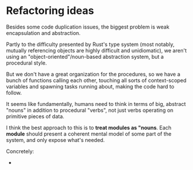 # Refactoring ideas

Besides some code duplication issues, the biggest problem is weak encapsulation and abstraction.

Partly to the difficulty presented by Rust's type system (most notably, mutually referencing objects are highly difficult and unidiomatic), we aren't using an "object-oriented"/noun-based abstraction system, but a procedural style.

But we don't have a great organization for the procedures, so we have a bunch of functions calling each other, touching all sorts of context-scoped variables and spawning tasks running about, making the code hard to follow.

It seems like fundamentally, humans need to think in terms of big, abstract "nouns" in addition to procedural "verbs", not just verbs operating on primitive pieces of data.

I think the best approach to this is to **treat modules as "nouns**. Each **module** should present a coherent mental model of some part of the system, and only expose what's needed.

Concretely:

-
